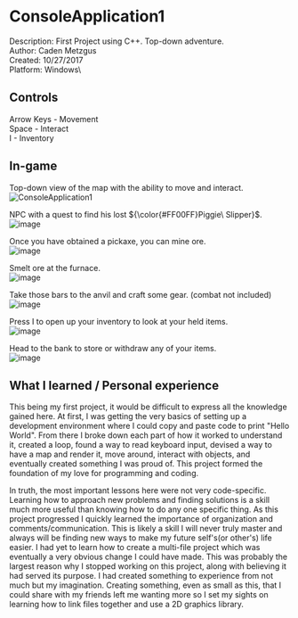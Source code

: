 # ConsoleApplication1
Description: First Project using C++. Top-down adventure.\
Author: Caden Metzgus\
Created: 10/27/2017\
Platform: Windows\

## Controls
Arrow Keys - Movement\
Space - Interact\
I - Inventory

## In-game
Top-down view of the map with the ability to move and interact.\
![ConsoleApplication1](https://github.com/Cadexcy23/ConsoleApplication1/assets/51723869/ca3b89d1-b02f-41d6-8a56-ba3673f1fe10)

NPC with a quest to find his lost ${\color{#FF00FF}Piggie\ Slipper}$.\
![image](https://github.com/Cadexcy23/ConsoleApplication1/assets/51723869/258b0c02-9b28-464b-82d0-c2e759db59ef)

Once you have obtained a pickaxe, you can mine ore.\
![image](https://github.com/Cadexcy23/ConsoleApplication1/assets/51723869/ae4dcd8a-551d-4a8a-83c5-7d42c7b274d3)

Smelt ore at the furnace.\
![image](https://github.com/Cadexcy23/ConsoleApplication1/assets/51723869/60a59c1e-8d36-444f-8f72-762dc7f7e006)

Take those bars to the anvil and craft some gear. (combat not included)\
![image](https://github.com/Cadexcy23/ConsoleApplication1/assets/51723869/527ffb46-c32e-4915-aaf4-eb5578787990)

Press I to open up your inventory to look at your held items.\
![image](https://github.com/Cadexcy23/ConsoleApplication1/assets/51723869/013e1699-7fe4-44a5-9a7e-cc9cba6cdea7)

Head to the bank to store or withdraw any of your items.\
![image](https://github.com/Cadexcy23/ConsoleApplication1/assets/51723869/3dda4af9-db70-495f-835c-75198ed022fb)

## What I learned / Personal experience
This being my first project, it would be difficult to express all the knowledge gained here. At first, I was getting the very basics of setting up a development environment where I could copy and paste code to print "Hello World". From there I broke down each part of how it worked to understand it, created a loop, found a way to read keyboard input, devised a way to have a map and render it, move around, interact with objects, and eventually created something I was proud of. This project formed the foundation of my love for programming and coding.

In truth, the most important lessons here were not very code-specific. Learning how to approach new problems and finding solutions is a skill much more useful than knowing how to do any one specific thing. As this project progressed I quickly learned the importance of organization and comments/communication. This is likely a skill I will never truly master and always will be finding new ways to make my future self's(or other's) life easier. I had yet to learn how to create a multi-file project which was eventually a very obvious change I could have made. This was probably the largest reason why I stopped working on this project, along with believing it had served its purpose. I had created something to experience from not much but my imagination. Creating something, even as small as this, that I could share with my friends left me wanting more so I set my sights on learning how to link files together and use a 2D graphics library.
